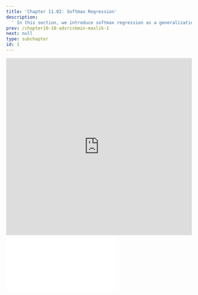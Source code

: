 ```yaml
---
title: 'Chapter 11.02: Softmax Regression'
description:
  ' In this section, we introduce softmax regression as a generalization of logistic regression. '
prev: /chapter10-10-advriskmin-maxlik-1
next: null
type: subchapter
id: 1
---
```



<!-- Hier jetzt die neuen Links einpflegen -->


<exercise id="1" title="Video Lecture">
<iframe width="100%" height="480" src="https://www.youtube.com/embed/cgQUG-ZWPL8" frameborder="0" allow="accelerometer; autoplay; encrypted-media; gyroscope; picture-in-picture" allowfullscreen></iframe>
</exercise>



<exercise id="2" title="Slides">
<object data="pdfs/11/slides-mc-softmax-regression.pdf" type="application/pdf" style="width:100%;height:480px">
    <embed src="pdfs/11/slides-mc-softmax-regression.pdf" type="application/pdf" />
</object>
</exercise>


